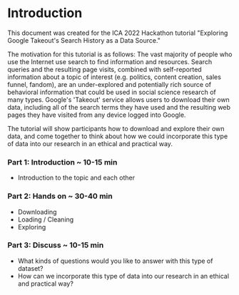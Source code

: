 # Introduction

This document was created for the ICA 2022 Hackathon tutorial "Exploring Google Takeout's Search History as a Data Source."

The motivation for this tutorial is as follows: The vast majority of people who use the Internet use search to find information and resources. Search queries and the resulting page visits, combined with self-reported information about a topic of interest (e.g. politics, content creation, sales funnel, fandom), are an under-explored and potentially rich source of behavioral information that could be used in social science research of many types. Google's 'Takeout' service allows users to download their own data, including all of the search terms they have used and the resulting web pages they have visited from any device logged into Google.

The tutorial will show participants how to download and explore their own data, and come together to think about how we could incorporate this type of data into our research in an ethical and practical way.

### Part 1: Introduction ~ 10-15 min

- Introduction to the topic and each other

### Part 2: Hands on ~ 30-40 min

- Downloading 
- Loading / Cleaning 
- Exploring 

### Part 3: Discuss ~ 10-15 min

- What kinds of questions would you like to answer with this type of dataset?
- How can we incorporate this type of data into our research in an ethical and practical way?